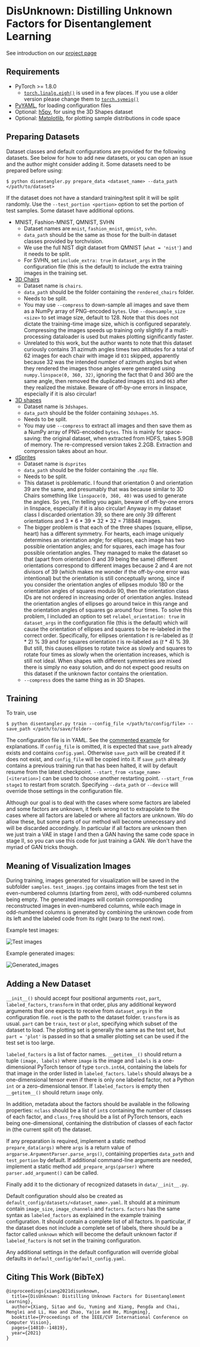 # DisUnknown: Distilling Unknown Factors for Disentanglement Learning

See introduction on our [project page](https://stormraiser.github.io/disunknown/)

## Requirements

- PyTorch >= 1.8.0
    - [`torch.linalg.eigh()`](https://pytorch.org/docs/stable/generated/torch.linalg.eigh.html#torch.linalg.eigh) is used in a few places. If you use a older version please change them to [`torch.symeig()`](https://pytorch.org/docs/stable/generated/torch.symeig.html#torch.symeig)
- [PyYAML](https://pyyaml.org/), for loading configuration files
- Optional: [h5py](https://www.h5py.org/), for using the 3D Shapes dataset
- Optional: [Matplotlib](https://matplotlib.org/stable/index.html), for plotting sample distributions in code space

## Preparing Datasets

Dataset classes and default configurations are provided for the following datasets. See below for how to add new datasets, or you can open an issue and the author might consider adding it. Some datasets need to be prepared before using:

```
$ python disentangler.py prepare_data <dataset_name> --data_path </path/to/dataset>
```

If the dataset does not have a standard training/test split it will be split randomly. Use the `--test_portion <portion>` option to set the portion of test samples. Some dataset have additional options.

- MNIST, Fashion-MNIST, QMNIST, SVHN
    - Dataset names are `mnist`, `fashion_mnist`, `qmnist`, `svhn`.
    - `data_path` should be the same as those for the built-in dataset classes provided by torchvision.
    - We use the full NIST digit dataset from QMNIST (`what = 'nist'`) and it needs to be split.
    - For SVHN, set `include_extra: true` in `dataset_args` in the configuration file (this is the default) to include the extra training images in the training set.
- [3D Chairs](https://www.di.ens.fr/willow/research/seeing3Dchairs/)
    - Dataset name is `chairs`.
    - `data_path` should be the folder containing the `rendered_chairs` folder.
    - Needs to be split.
    - You may use `--compress` to down-sample all images and save them as a NumPy array of PNG-encoded `bytes`. Use `--downsample_size <size>` to set image size, default to 128. Note that this does not dictate the training-time image size, which is configured separately. Compressing the images speeds up training only slightly if a multi-processing dataloader is used but makes plotting significantly faster.
    - Unrelated to this work, but the author wants to note that this dataset curiously contains 31 azimuth angles times two altitudes for a total of 62 images for each chair with image id `031` skipped, apparently because 32 was the intended number of azimuth angles but when they rendered the images those angles were generated using `numpy.linspace(0, 360, 32)`, ignoring the fact that 0 and 360 are the same angle, then removed the duplicated images `031` and `063` after they realized the mistake. Beware of off-by-one errors in linspace, especially if it is also circular!
- [3D shapes](https://github.com/deepmind/3d-shapes)
    - Dataset name is `3dshapes`.
    - `data_path` should be the folder containing `3dshapes.h5`.
    - Needs to be split.
    - You may use `--compress` to extract all images and then save them as a NumPy array of PNG-encoded `bytes`. This is mainly for space-saving: the original dataset, when extracted from HDFS, takes 5.9GB of memory. The re-compressed version takes 2.2GB. Extraction and compression takes about an hour.
- [dSprites](https://github.com/deepmind/dsprites-dataset)
    - Dataset name is `dsprites`
    - `data_path` should be the folder containing the `.npz` file.
    - Needs to be split.
    - This dataset is problematic. I found that orientation 0 and orientation 39 are the same, and presumably that was because similar to 3D Chairs something like `linspace(0, 360, 40)` was used to generate the angles. So yes, I'm telling you again, beware of off-by-one errors in linspace, especially if it is also circular! Anyway in my dataset class I discarded orientation 39, so there are only 39 different orientations and 3 * 6 * 39 * 32 * 32 = 718848 images.
    - The bigger problem is that each of the three shapes (square, ellipse, heart) has a different symmetry. For hearts, each image uniquely determines an orientation angle; for ellipses, each image has two possible orientation angles; and for squares, each image has four possible orientation angles. They managed to make the dataset so that (apart from orientation 0 and 39 being the same) different orientations correspond to different images because 2 and 4 are not divisors of 39 (which makes me wonder if the off-by-one error was intentional) but the orientation is still conceptually wrong, since if you consider the orientation angles of ellipses modulo 180 or the orientation angles of squares modulo 90, then the orientation class IDs are not ordered in increasing order of orientation angles. Instead the orientation angles of ellipses go around twice in this range and the orientation angles of squares go around four times. To solve this problem, I included an option to set `relabel_orientation: true` in `dataset_args` in the configuration file (this is the default) which will cause the orientation of ellipses and squares to be re-labeled in the correct order. Specifically, for ellipses orientation *t* is re-labeled as (*t* * 2) % 39 and for squares orientation *t* is re-labeled as (*t* * 4) % 39. But still, this causes ellipses to rotate twice as slowly and squares to rotate four times as slowly when the orientation increases, which is still not ideal. When shapes with different symmetries are mixed there is simply no easy solution, and do not expect good results on this dataset if the unknown factor contains the orientation.
    - `--compress` does the same thing as in 3D Shapes.

## Training

To train, use

```
$ python disentangler.py train --config_file </path/to/config/file> --save_path </path/to/save/folder>
```

The configuration file is in YAML. See the [commented example](config_example.yaml) for explanations. If `config_file` is omitted, it is expected that `save_path` already exists and contains `config.yaml`. Otherwise `save_path` will be created if it does not exist, and `config_file` will be copied into it. If `save_path` already contains a previous training run that has been halted, it will by default resume from the latest checkpoint. `--start_from <stage_name> [<iteration>]` can be used to choose another restarting point. `--start_from stage1` to restart from scratch. Specifying `--data_path` or `--device` will override those settings in the configuration file.

Although our goal is to deal with the cases where some factors are labeled and some factors are unknown, it feels wrong not to extrapolate to the cases where all factors are labeled or where all factors are unknown. Wo do allow these, but some parts of our method will become unnecessary and will be discarded accordingly. In particular if all factors are unknown then we just train a VAE in stage I and then a GAN having the same code space in stage II, so you can use this code for just training a GAN. We don't have the myriad of GAN tricks though.

## Meaning of Visualization Images

During training, images generated for visualization will be saved in the subfolder `samples`. `test_images.jpg` contains images from the test set in even-numbered columns (starting from zero), with odd-numbered columns being empty. The generated images will contain corresponding reconstructed images in even-numbered columns, while each image in odd-numbered columns is generated by combining the unknown code from its left and the labeled code from its right (warp to the next row).

Example test images:

![Test images](images/qmnist_test.jpg)

Example generated images:

![Generated_images](images/qmnist_generated.jpg)

## Adding a New Dataset

`__init__()` should accept four positional arguments `root`, `part`, `labeled_factors`, `transform` in that order, plus any additional keyword arguments that one expects to receive from `dataset_args` in the configuration file. `root` is the path to the dataset folder. `transform` is as usual. `part` can be `train`, `test` or `plot`, specifying which subset of the dataset to load. The plotting set is generally the same as the test set, but `part = 'plot'` is passed in so that a smaller plotting set can be used if the test set is too large.

`labeled_factors` is a list of factor names. `__getitem__()` should return a tuple `(image, labels)` where `image` is the image and `labels` is a one-dimensional PyTorch tensor of type `torch.int64`, containing the labels for that image in the order listed in `labeled_factors`. `labels` should always be a one-dimensional tensor even if there is only one labeled factor, not a Python `int` or a zero-dimensional tensor. If `labeled_factors` is empty then `__getitem__()` should return `image` only.

In addition, metadata about the factors should be available in the following properties: `nclass` should be a list of `int`s containing the number of classes of each factor, and `class_freq` should be a list of PyTorch tensors, each being one-dimensional, containing the distribution of classes of each factor in (the current split of) the dataset.

If any preparation is required, implement a static method `prepare_data(args)` where `args` is a return value of `argparse.ArgumentParser.parse_args()`, containing properties `data_path` and `test_portion` by default. If additional command-line arguments are needed, implement a static method `add_prepare_args(parser)` where `parser.add_argument()` can be called.

Finally add it to the dictionary of recognized datasets in `data/__init__.py`.

Default configuration should also be created as `default_config/datasets/<dataset_name>.yaml`. It should at a minimum contain `image_size`, `image_channels` and `factors`. `factors` has the same syntax as `labeled_factors` as explained in the example training configuration. It should contain a complete list of all factors. In particular, if the dataset does not include a complete set of labels, there should be a factor called `unknown` which will become the default unknown factor if `labeled_factors` is not set in the training configuration.

Any additional settings in the default configuration will override global defaults in `default_config/default_config.yaml`.

## Citing This Work (BibTeX)
```
@inproceedings{xiang2021disunknown,
  title={DisUnknown: Distilling Unknown Factors for Disentanglement Learning},
  author={Xiang, Sitao and Gu, Yuming and Xiang, Pengda and Chai, Menglei and Li, Hao and Zhao, Yajie and He, Mingming},
  booktitle={Proceedings of the IEEE/CVF International Conference on Computer Vision},
  pages={14810--14819},
  year={2021}
}
```